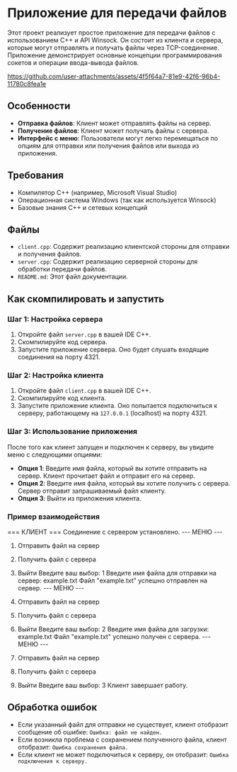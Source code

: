 # Приложение для передачи файлов

Этот проект реализует простое приложение для передачи файлов с использованием C++ и API Winsock. Он состоит из клиента и сервера, которые могут отправлять и получать файлы через TCP-соединение. Приложение демонстрирует основные концепции программирования сокетов и операции ввода-вывода файлов.









https://github.com/user-attachments/assets/4f5f64a7-81e9-42f6-96b4-11780c8fea1e










## Особенности

- **Отправка файлов**: Клиент может отправлять файлы на сервер.
- **Получение файлов**: Клиент может получать файлы с сервера.
- **Интерфейс с меню**: Пользователи могут легко перемещаться по опциям для отправки или получения файлов или выхода из приложения.

## Требования

- Компилятор C++ (например, Microsoft Visual Studio)
- Операционная система Windows (так как используется Winsock)
- Базовые знания C++ и сетевых концепций

## Файлы

- `client.cpp`: Содержит реализацию клиентской стороны для отправки и получения файлов.
- `server.cpp`: Содержит реализацию серверной стороны для обработки передачи файлов.
- `README.md`: Этот файл документации.

## Как скомпилировать и запустить

### Шаг 1: Настройка сервера

1. Откройте файл `server.cpp` в вашей IDE C++.
2. Скомпилируйте код сервера.
3. Запустите приложение сервера. Оно будет слушать входящие соединения на порту 4321.

### Шаг 2: Настройка клиента

1. Откройте файл `client.cpp` в вашей IDE C++.
2. Скомпилируйте код клиента.
3. Запустите приложение клиента. Оно попытается подключиться к серверу, работающему на `127.0.0.1` (localhost) на порту 4321.

### Шаг 3: Использование приложения

После того как клиент запущен и подключен к серверу, вы увидите меню с следующими опциями:

- **Опция 1**: Введите имя файла, который вы хотите отправить на сервер. Клиент прочитает файл и отправит его на сервер.
- **Опция 2**: Введите имя файла, который вы хотите получить с сервера. Сервер отправит запрашиваемый файл клиенту.
- **Опция 3**: Выйти из приложения клиента.

### Пример взаимодействия
=== КЛИЕНТ ===
Соединение с сервером установлено.
--- МЕНЮ ---

1. Отправить файл на сервер
2. Получить файл с сервера
3. Выйти
Введите ваш выбор: 1
Введите имя файла для отправки на сервер: example.txt
Файл "example.txt" успешно отправлен на сервер.
--- МЕНЮ ---

1. Отправить файл на сервер
2. Получить файл с сервера
3. Выйти
Введите ваш выбор: 2
Введите имя файла для загрузки: example.txt
Файл "example.txt" успешно получен с сервера.
--- МЕНЮ ---

1. Отправить файл на сервер
2. Получить файл с сервера
3. Выйти
Введите ваш выбор: 3
Клиент завершает работу.


## Обработка ошибок

- Если указанный файл для отправки не существует, клиент отобразит сообщение об ошибке: `Ошибка: файл не найден.`
- Если возникла проблема с сохранением полученного файла, клиент отобразит: `Ошибка сохранения файла.`
- Если клиент не может подключиться к серверу, он отобразит: `Ошибка подключения к серверу.`
